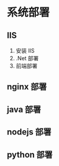
# 系统部署

## IIS
1. 安装 IIS
2. .Net 部署
3. 前端部署

## nginx 部署


## java 部署

## nodejs 部署

## python 部署


